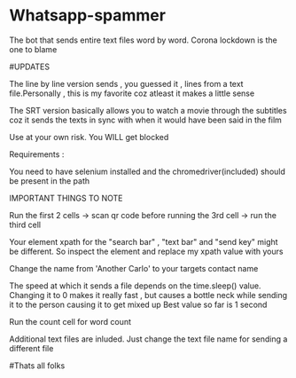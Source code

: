 # Whatsapp-spammer
The bot that sends entire text files word by word. Corona lockdown is the one to blame 

#UPDATES

The line by line version sends , you guessed it , lines from a text file.Personally , this is my favorite coz atleast it makes a little sense

The SRT version basically allows you to watch a movie through the subtitles coz it sends the texts in sync with when it would have been said in the film


Use at your own risk. You WILL get blocked


Requirements :

You need to have selenium installed and the chromedriver(included) should be present in the path

IMPORTANT THINGS TO NOTE 

Run the first 2 cells -> scan qr code before running the 3rd cell -> run the third cell

Your element xpath for the "search bar" , "text bar" and "send key" might be different. So inspect the element and replace my xpath value with yours 

Change the name from 'Another Carlo' to your targets contact name

The speed at which it sends a file depends on the time.sleep() value. Changing it to 0 makes it really fast , but causes a bottle neck while sending it to the person causing it to get mixed up
Best value so far is 1 second

Run the count cell for word count

Additional text files are inluded. Just change the text file name for sending a different file

#Thats all folks
